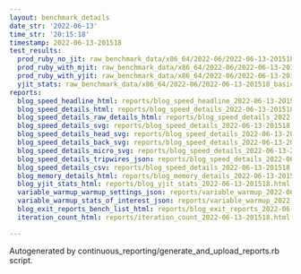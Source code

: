 ```yaml
---
layout: benchmark_details
date_str: '2022-06-13'
time_str: '20:15:18'
timestamp: 2022-06-13-201518
test_results:
  prod_ruby_no_jit: raw_benchmark_data/x86_64/2022-06/2022-06-13-201518_basic_benchmark_prod_ruby_no_jit.json
  prod_ruby_with_mjit: raw_benchmark_data/x86_64/2022-06/2022-06-13-201518_basic_benchmark_prod_ruby_with_mjit.json
  prod_ruby_with_yjit: raw_benchmark_data/x86_64/2022-06/2022-06-13-201518_basic_benchmark_prod_ruby_with_yjit.json
  yjit_stats: raw_benchmark_data/x86_64/2022-06/2022-06-13-201518_basic_benchmark_yjit_stats.json
reports:
  blog_speed_headline_html: reports/blog_speed_headline_2022-06-13-201518.html
  blog_speed_details_html: reports/blog_speed_details_2022-06-13-201518.html
  blog_speed_details_raw_details_html: reports/blog_speed_details_2022-06-13-201518.raw_details.html
  blog_speed_details_svg: reports/blog_speed_details_2022-06-13-201518.svg
  blog_speed_details_head_svg: reports/blog_speed_details_2022-06-13-201518.head.svg
  blog_speed_details_back_svg: reports/blog_speed_details_2022-06-13-201518.back.svg
  blog_speed_details_micro_svg: reports/blog_speed_details_2022-06-13-201518.micro.svg
  blog_speed_details_tripwires_json: reports/blog_speed_details_2022-06-13-201518.tripwires.json
  blog_speed_details_csv: reports/blog_speed_details_2022-06-13-201518.csv
  blog_memory_details_html: reports/blog_memory_details_2022-06-13-201518.html
  blog_yjit_stats_html: reports/blog_yjit_stats_2022-06-13-201518.html
  variable_warmup_warmup_settings_json: reports/variable_warmup_2022-06-13-201518.warmup_settings.json
  variable_warmup_stats_of_interest_json: reports/variable_warmup_2022-06-13-201518.stats_of_interest.json
  blog_exit_reports_bench_list_html: reports/blog_exit_reports_2022-06-13-201518.bench_list.html
  iteration_count_html: reports/iteration_count_2022-06-13-201518.html

---
```

Autogenerated by continuous_reporting/generate_and_upload_reports.rb script.
